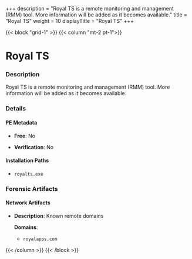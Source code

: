 +++
description = "Royal TS is a remote monitoring and management (RMM) tool. More information will be added as it becomes available."
title = "Royal TS"
weight = 10
displayTitle = "Royal TS"
+++


{{< block "grid-1" >}}
{{< column "mt-2 pt-1">}}

# Royal TS


### Description

Royal TS is a remote monitoring and management (RMM) tool. More information will be added as it becomes available.




### Details


#### PE Metadata


- **Free**: No

- **Verification**: No




#### Installation Paths
- `royalts.exe`

### Forensic Artifacts




#### Network Artifacts

- **Description**: Known remote domains

  **Domains**:
    - `royalapps.com`








{{< /column >}}
{{< /block >}}
